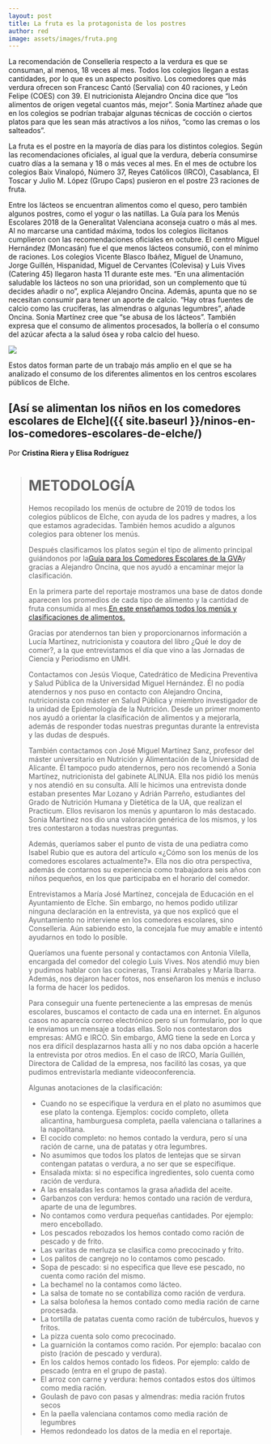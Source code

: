 ```yaml
---
layout: post
title: La fruta es la protagonista de los postres
author: red
image: assets/images/fruta.png
---
```

La recomendación de Conselleria respecto a la verdura es que se consuman, al menos, 18 veces al mes. Todos los colegios llegan a estas cantidades, por lo que es un aspecto positivo. Los comedores que más verdura ofrecen son Francesc Cantó (Servalia) con 40 raciones, y León Felipe (COES) con 39. El nutricionista Alejandro Oncina dice que “los alimentos de origen vegetal cuantos más, mejor”. Sonia Martínez añade que en los colegios se podrían trabajar algunas técnicas de cocción o ciertos platos para que les sean más atractivos a los niños, “como las cremas o los salteados”.

<div class="flourish-embed" data-src="story/154836"><script src="https://public.flourish.studio/resources/embed.js"></script></div>

La fruta es el postre en la mayoría de días para los distintos colegios. Según las recomendaciones oficiales, al igual que la verdura, debería consumirse cuatro días a la semana y 18 o más veces al mes. En el mes de octubre los colegios Baix Vinalopó, Número 37, Reyes Católicos (IRCO), Casablanca, El Toscar y Julio M. López (Grupo Caps) pusieron en el postre 23 raciones de fruta.[](https://medium.com/@cristinariera_/as%C3%AD-se-alimentan-los-ni%C3%B1os-en-los-comedores-escolares-de-elche-b1c709468599)

Entre los lácteos se encuentran alimentos como el queso, pero también algunos postres, como el yogur o las natillas. La Guía para los Menús Escolares 2018 de la Generalitat Valenciana aconseja cuatro o más al mes. Al no marcarse una cantidad máxima, todos los colegios ilicitanos cumplieron con las recomendaciones oficiales en octubre. El centro Miguel Hernández (Moncasán) fue el que menos lácteos consumió, con el mínimo de raciones. Los colegios Vicente Blasco Ibáñez, Miguel de Unamuno, Jorge Guillén, Hispanidad, Miguel de Cervantes (Colevisa) y Luis Vives (Catering 45) llegaron hasta 11 durante este mes. “En una alimentación saludable los lácteos no son una prioridad, son un complemento que tú decides añadir o no”, explica Alejandro Oncina. Además, apunta que no se necesitan consumir para tener un aporte de calcio. “Hay otras fuentes de calcio como las crucíferas, las almendras o algunas legumbres”, añade Oncina. Sonia Martínez cree que “se abusa de los lácteos”. También expresa que el consumo de alimentos procesados, la bollería o el consumo del azúcar afecta a la salud ósea y roba calcio del hueso.

![](https://lh6.googleusercontent.com/TD_TWREfRc5-WPQ9qmn8EnF4MLZaazFEko0Hdj6h_MkZhkVy0121gQiN4vhC3zrzUoy1wPrMbP_gtDHEdcROoo0DRSdqImDMFXjq-MpAh1cmFWNIx8poYEYtXd-NY0noB2Og08RO)

Estos datos forman parte de un trabajo más amplio en el que se ha analizado el consumo de los diferentes alimentos en los centros escolares públicos de Elche. 

## [Así se alimentan los niños en los comedores escolares de Elche]({{ site.baseurl }}/ninos-en-los-comedores-escolares-de-elche/)


Por **Cristina Riera y Elisa Rodríguez**


> # METODOLOGÍA
>
> Hemos recopilado los menús de octubre de 2019 de todos los colegios públicos de Elche, con ayuda de los padres y madres, a los que estamos agradecidas. También hemos acudido a algunos colegios para obtener los menús.
>
> Después clasificamos los platos según el tipo de alimento principal guiándonos por la[Guía para los Comedores Escolares de la GVA](http://www.san.gva.es/documents/151311/7497836/Guia+Menu+Comedores+Escolares+GVA+2018.pdf)y gracias a Alejandro Oncina, que nos ayudó a encaminar mejor la clasificación.
>
> En la primera parte del reportaje mostramos una base de datos donde aparecen los promedios de cada tipo de alimento y la cantidad de fruta consumida al mes.[En este enseñamos todos los menús y clasificaciones de alimentos.](https://docs.google.com/spreadsheets/d/1rEp5417S4xG7kYk8F3cnR8HZjbFzW68z0tfX1lXtui0/edit?usp=sharing)
>
> Gracias por atendernos tan bien y proporcionarnos información a Lucía Martínez, nutricionista y coautora del libro ¿Qué le doy de comer?, a la que entrevistamos el día que vino a las Jornadas de Ciencia y Periodismo en UMH.
>
> Contactamos con Jesús Vioque, Catedrático de Medicina Preventiva y Salud Pública de la Universidad Miguel Hernández. Él no podía atendernos y nos puso en contacto con Alejandro Oncina, nutricionista con máster en Salud Pública y miembro investigador de la unidad de Epidemología de la Nutrición. Desde un primer momento nos ayudó a orientar la clasificación de alimentos y a mejorarla, además de responder todas nuestras preguntas durante la entrevista y las dudas de después.
>
> También contactamos con José Miguel Martínez Sanz, profesor del máster universitario en Nutrición y Alimentación de la Universidad de Alicante. Él tampoco pudo atendernos, pero nos recomendó a Sonia Martínez, nutricionista del gabinete ALINUA. Ella nos pidió los menús y nos atendió en su consulta. Allí le hicimos una entrevista donde estaban presentes Mar Lozano y Adrián Parreño, estudiantes del Grado de Nutrición Humana y Dietética de la UA, que realizan el Practicum. Ellos revisaron los menús y apuntaron lo más destacado. Sonia Martínez nos dio una valoración genérica de los mismos, y los tres contestaron a todas nuestras preguntas.
>
> Además, queríamos saber el punto de vista de una pediatra como Isabel Rubio que es autora del artículo «¿Cómo son los menús de los comedores escolares actualmente?». Ella nos dio otra perspectiva, además de contarnos su experiencia como trabajadora seis años con niños pequeños, en los que participaba en el horario del comedor.
>
> Entrevistamos a María José Martínez, concejala de Educación en el Ayuntamiento de Elche. Sin embargo, no hemos podido utilizar ninguna declaración en la entrevista, ya que nos explicó que el Ayuntamiento no interviene en los comedores escolares, sino Conselleria. Aún sabiendo esto, la concejala fue muy amable e intentó ayudarnos en todo lo posible.
>
> Queríamos una fuente personal y contactamos con Antonia Vilella, encargada del comedor del colegio Luis Vives. Nos atendió muy bien y pudimos hablar con las cocineras, Transi Arrabales y María Ibarra. Además, nos dejaron hacer fotos, nos enseñaron los menús e incluso la forma de hacer los pedidos.
>
> Para conseguir una fuente perteneciente a las empresas de menús escolares, buscamos el contacto de cada una en internet. En algunos casos no aparecía correo electrónico pero sí un formulario, por lo que le enviamos un mensaje a todas ellas. Solo nos contestaron dos empresas: AMG e IRCO. Sin embargo, AMG tiene la sede en Lorca y nos era difícil desplazarnos hasta allí y no nos daba opción a hacerle la entrevista por otros medios. En el caso de IRCO, María Guillén, Directora de Calidad de la empresa, nos facilitó las cosas, ya que pudimos entrevistarla mediante videoconferencia.
>
> Algunas anotaciones de la clasificación:
>
> * Cuando no se especifique la verdura en el plato no asumimos que ese plato la contenga. Ejemplos: cocido completo, olleta alicantina, hamburguesa completa, paella valenciana o tallarines a la napolitana.
> * El cocido completo: no hemos contado la verdura, pero sí una ración de carne, una de patatas y otra legumbres.
> * No asumimos que todos los platos de lentejas que se sirvan contengan patatas o verdura, a no ser que se especifique.
> * Ensalada mixta: si no especifica ingredientes, solo cuenta como ración de verdura.
> * A las ensaladas les contamos la grasa añadida del aceite.
> * Garbanzos con verdura: hemos contado una ración de verdura, aparte de una de legumbres.
> * No contamos como verdura pequeñas cantidades. Por ejemplo: mero encebollado.
> * Los pescados rebozados los hemos contado como ración de pescado y de frito.
> * Las varitas de merluza se clasifica como precocinado y frito.
> * Los palitos de cangrejo no lo contamos como pescado.
> * Sopa de pescado: si no especifica que lleve ese pescado, no cuenta como ración del mismo.
> * La bechamel no la contamos como lácteo.
> * La salsa de tomate no se contabiliza como ración de verdura.
> * La salsa boloñesa la hemos contado como media ración de carne procesada.
> * La tortilla de patatas cuenta como ración de tubérculos, huevos y fritos.
> * La pizza cuenta solo como precocinado.
> * La guarnición la contamos como ración. Por ejemplo: bacalao con pisto (ración de pescado y verdura).
> * En los caldos hemos contado los fideos. Por ejemplo: caldo de pescado (entra en el grupo de pasta).
> * El arroz con carne y verdura: hemos contados estos dos últimos como media ración.
> * Goulash de pavo con pasas y almendras: media ración frutos secos
> * En la paella valenciana contamos como media ración de legumbres
> * Hemos redondeado los datos de la media en el reportaje.
